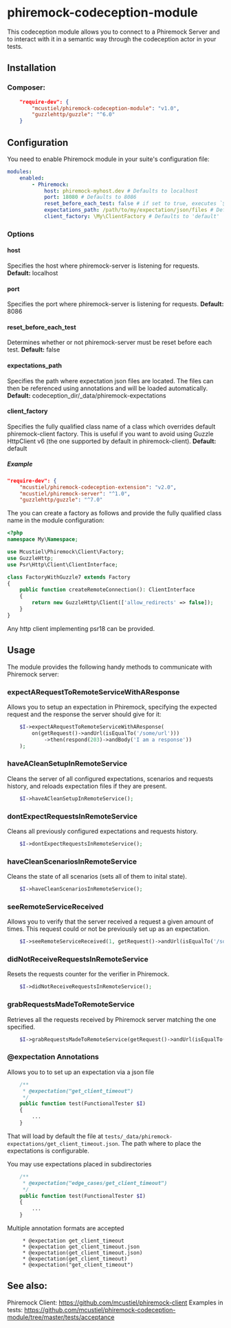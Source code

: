 # phiremock-codeception-module

This codeception module allows you to connect to a Phiremock Server and to interact with it in a semantic way through the codeception actor in your tests.

## Installation

### Composer:

```json
    "require-dev": {
        "mcustiel/phiremock-codeception-module": "v1.0",
        "guzzlehttp/guzzle": "^6.0"
    }
```

## Configuration
You need to enable Phiremock module in your suite's configuration file:

```yaml
modules:
    enabled:
        - Phiremock:
            host: phiremock-myhost.dev # Defaults to localhost
            port: 18080 # Defaults to 8086
            reset_before_each_test: false # if set to true, executes `$I->haveACleanSetupInRemoteService` before each test. Defaults to false
            expectations_path: /path/to/my/expectation/json/files # Defaults to codeception_dir/_data/phiremock-expectations
            client_factory: \My\ClientFactory # Defaults to 'default'
```

### Options

#### host
Specifies the host where phiremock-server is listening for requests.
**Default:** localhost

#### port
Specifies the port where phiremock-server is listening for requests.
**Default:** 8086

#### reset_before_each_test
Determines whether or not phiremock-server must be reset before each test.
**Default:** false

#### expectations_path
Specifies the path where expectation json files are located. The files can then be referenced using annotations and will be loaded automatically.
**Default:** codeception_dir/_data/phiremock-expectations

#### client_factory
Specifies the fully qualified class name of a class which overrides default phiremock-client factory. This is useful if you want to avoid using Guzzle HttpClient v6 (the one supported by default in phiremock-client).
**Default:** default

##### Example
```json
"require-dev": {
    "mcustiel/phiremock-codeception-extension": "v2.0",
    "mcustiel/phiremock-server": "^1.0",
    "guzzlehttp/guzzle": "^7.0"
```

The you can create a factory as follows and provide the fully qualified class name in the module configuration:

```php
<?php
namespace My\Namespace;

use Mcustiel\Phiremock\Client\Factory;
use GuzzleHttp;
use Psr\Http\Client\ClientInterface;

class FactoryWithGuzzle7 extends Factory
{
    public function createRemoteConnection(): ClientInterface
    {
        return new GuzzleHttp\Client(['allow_redirects' => false]);
    }
}
```
Any http client implementing psr18 can be provided.

## Usage
The module provides the following handy methods to communicate with Phiremock server:

### expectARequestToRemoteServiceWithAResponse
Allows you to setup an expectation in Phiremock, specifying the expected request and the response the server should give for it:

```php
    $I->expectARequestToRemoteServiceWithAResponse(
        on(getRequest()->andUrl(isEqualTo('/some/url')))
            ->then(respond(203)->andBody('I am a response'))
    );
```

### haveACleanSetupInRemoteService
Cleans the server of all configured expectations, scenarios and requests history, and reloads expectation files if they are present.

```php
    $I->haveACleanSetupInRemoteService();
```

### dontExpectRequestsInRemoteService
Cleans all previously configured expectations and requests history.

```php
    $I->dontExpectRequestsInRemoteService();
```

### haveCleanScenariosInRemoteService
Cleans the state of all scenarios (sets all of them to inital state).

```php
    $I->haveCleanScenariosInRemoteService();
```

### seeRemoteServiceReceived
Allows you to verify that the server received a request a given amount of times. This request could or not be previously set up as an expectation.

```php
    $I->seeRemoteServiceReceived(1, getRequest()->andUrl(isEqualTo('/some/url')));
```

### didNotReceiveRequestsInRemoteService
Resets the requests counter for the verifier in Phiremock. 

```php
    $I->didNotReceiveRequestsInRemoteService();
```

### grabRequestsMadeToRemoteService
Retrieves all the requests received by Phiremock server matching the one specified.

```php
    $I->grabRequestsMadeToRemoteService(getRequest()->andUrl(isEqualTo('/some/url')));
```

### @expectation Annotations

Allows you to to set up an expectation via a json file

```php
    /**
     * @expectation("get_client_timeout")
     */
    public function test(FunctionalTester $I)
    {
        ...
    }
```

That will load by default the file at `tests/_data/phiremock-expectations/get_client_timeout.json`. The path where to place the expectations is configurable.

You may use expectations placed in subdirectories

```php
    /**
     * @expectation("edge_cases/get_client_timeout")
     */
    public function test(FunctionalTester $I)
    {
        ...
    }
```

Multiple annotation formats are accepted

```
     * @expectation get_client_timeout
     * @expectation get_client_timeout.json
     * @expectation(get_client_timeout.json)
     * @expectation(get_client_timeout)
     * @expectation("get_client_timeout")
```

## See also:

Phiremock Client: https://github.com/mcustiel/phiremock-client
Examples in tests: https://github.com/mcustiel/phiremock-codeception-module/tree/master/tests/acceptance
